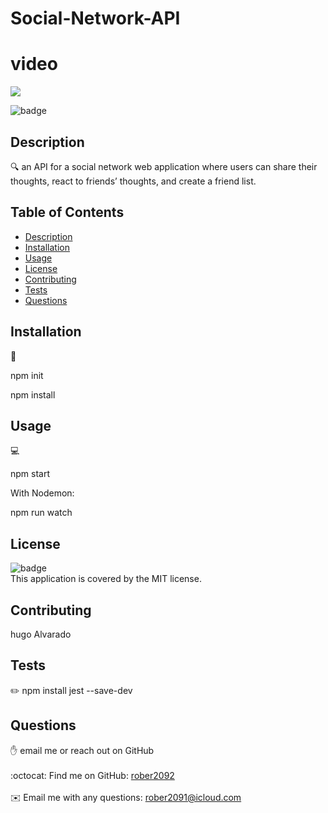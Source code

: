 # Social-Network-API

# video
 <img src= "./images/img_6398.GIF" />


![badge](https://img.shields.io/badge/license-MIT-brightgreen)<br />
 
## Description
🔍 an API for a social network web application where users can share their thoughts, react to friends’ thoughts, and create a friend list.



## Table of Contents
- [Description](#description)
- [Installation](#installation)
- [Usage](#usage)
- [License](#license)
- [Contributing](#contributing)
- [Tests](#tests)
- [Questions](#questions)
## Installation
💾

npm init

npm install





## Usage
💻

npm start

With Nodemon:

npm run watch





## License
![badge](https://img.shields.io/badge/license-MIT-brightgreen)
<br />
This application is covered by the MIT license. 
## Contributing
hugo Alvarado
## Tests
✏️ npm install jest --save-dev



## Questions
✋  email me or reach out on GitHub<br />
<br />
:octocat: Find me on GitHub: [rober2092](https://github.com/rober2092)<br />
<br />
✉️ Email me with any questions: rober2091@icloud.com<br /><br />
